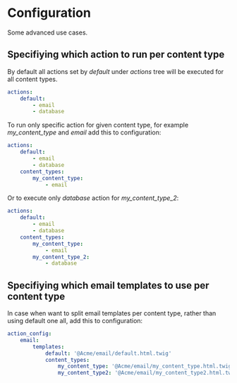 Configuration
=============

Some advanced use cases.

## Specifiying which action to run per content type

By default all actions set by *default* under *actions* tree will be executed for all content types.

```yaml
actions:
    default:
        - email
        - database
```

To run only specific action for given content type, for example *my_content_type* and *email* add this to configuration:

```yaml
actions:
    default:
        - email
        - database
    content_types:
        my_content_type:
            - email
```

Or to execute only *database* action for *my_content_type_2*:

```yaml
actions:
    default:
        - email
        - database
    content_types:
        my_content_type:
            - email
        my_content_type_2:
            - database
```

## Specifiying which email templates to use per content type

In case when want to split email templates per content type, rather than using default one all, add this to configuration:

```yaml
action_config:
    email:
        templates:
            default: '@Acme/email/default.html.twig'
            content_types:
                my_content_type: '@Acme/email/my_content_type.html.twig'
                my_content_type2: '@Acme/email/my_content_type2.html.twig'
```
